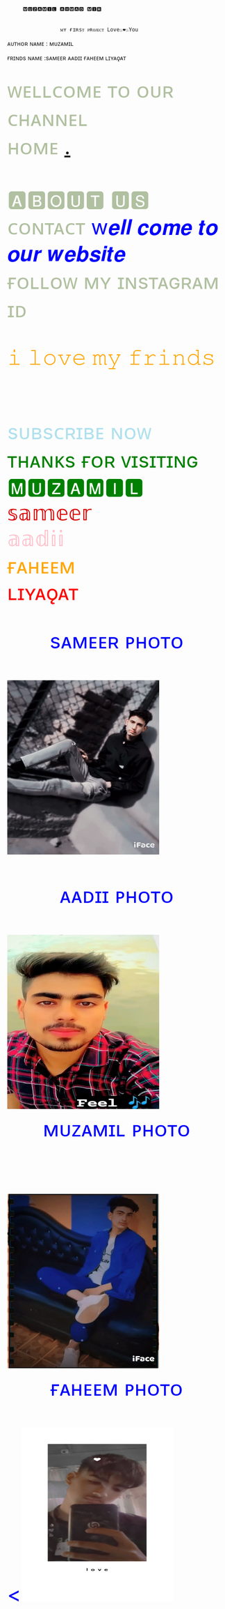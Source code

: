          🅼🆄🆉🅰🅼🅸🅻 🅰🅷🅼🅰🅳 🅼🅸🆁 
                
                   
                     ᴍʏ ғɪʀsᴛ ᴘʀᴏᴊᴇᴄᴛ Love♨❤♨You




ᴀᴜᴛʜᴏʀ ɴᴀᴍᴇ : ᴍᴜᴢᴀᴍɪʟ


ғʀɪɴᴅs ɴᴀᴍᴇ :sᴀᴍᴇᴇʀ 
ᴀᴀᴅɪɪ 
ғᴀʜᴇᴇᴍ
ʟɪʏᴀǫᴀᴛ 

      

 <a href="https://instagram.com/___meir___muzamil__?igshid=NGVhN2U2NjQ0Yg=="> </a>
 <br><font color="blackdark"><font size="70"><centre>                ᴡᴇʟʟᴄᴏᴍᴇ ᴛᴏ ᴏᴜʀ ᴄʜᴀɴɴᴇʟ</centre>
<a href="https://instagram.com/___meir___muzamil__?igshid=NGVhN2U2NjQ0Yg=="></a><br>ʜᴏᴍᴇ
<a href="https://www.timesinternet.in">.  </a>      
<br>🅰🅱🅾🆄🆃 🆄🆂
<a href="https://www.indgovtjobs.in9103594759"></a>
<br>ᴄᴏɴᴛᴀᴄᴛ
<font color="blue"><font size="100">w𝒆𝒍𝒍 𝒄𝒐𝒎𝒆 𝒕𝒐 𝒐𝒖𝒓 𝒘𝒆𝒃𝒔𝒊𝒕𝒆</font></font>
<a href="https://instagram.com/___meir___muzamil__?igshid=NGVhN2U2NjQ0Yg== "></a><br><font size="30">ғᴏʟʟᴏᴡ ᴍʏ ɪɴsᴛᴀɢʀᴀᴍ ɪᴅ</font>

<font size="400"><font color="orange">𝚒 𝚕𝚘𝚟𝚎 𝚖𝚢 𝚏𝚛𝚒𝚗𝚍𝚜 </font>
   




               
<a href="https://youtube.com/@muzamilmeer?feature=shared "><br><font color="blue red"><font size="40"></a> sᴜʙsᴄʀɪʙᴇ ɴᴏᴡ
<br><font color="green"><font size="50"> ᴛʜᴀɴᴋs ғᴏʀ ᴠɪsɪᴛɪɴɢ
<br><font size="800"><font ccolorolor="black">🅼🆄🆉🅰🅼🅸🅻 </font>
<br><font size="800"><font color="dark"> 𝕤𝕒𝕞𝕖𝕖𝕣
<br><font size="800"><font color="pink"> 𝕒𝕒𝕕𝕚𝕚
<br><font size="800"><font color="orange"> ғᴀʜᴇᴇᴍ 
<br><font size="800"><font color="red"> ʟɪʏᴀǫᴀᴛ</font>
 <br><font size="500" font color="blue">   <center>   sᴀᴍᴇᴇʀ ᴘʜᴏᴛᴏ</center>
<br> <img src="1684257222349.png" width="350px" height="400px"/>
 
 <center>ᴀᴀᴅɪɪ ᴘʜᴏᴛᴏ</center><br>
  <img src="IMG_20230918_19574157.jpg " width="350px" height="400px"/>
  <center>ᴍᴜᴢᴀᴍɪʟ ᴘʜᴏᴛᴏ</center>
  <br>
  <br><img src="1682513687899.png" width="350px" height="400px"/>
   <center>ғᴀʜᴇᴇᴍ ᴘʜᴏᴛᴏ</center>
   <br><<img src="Snapchat-1354903259.jpg"width="350px" height="400px"/>
   
